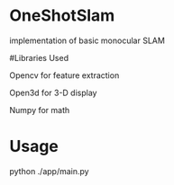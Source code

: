 # OneShotSlam
implementation of basic monocular SLAM

#Libraries Used

Opencv for feature extraction

Open3d for 3-D display

Numpy  for math

# Usage
python ./app/main.py
